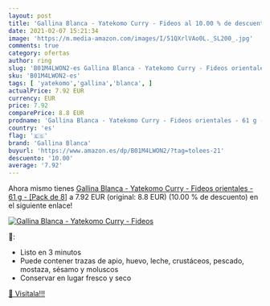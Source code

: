 ```yaml
---
layout: post
title: 'Gallina Blanca - Yatekomo Curry - Fideos al 10.00 % de descuento'
date: 2021-02-07 15:21:34
image: 'https://m.media-amazon.com/images/I/51QXrlVAo0L._SL200_.jpg'
comments: true
category: ofertas
author: ring
slug: 'B01M4LWON2-es Gallina Blanca - Yatekomo Curry - Fideos orientales - 61 g...'
sku: 'B01M4LWON2-es'
tags: [ 'yatekomo','gallina','blanca', ]
actualPrice: 7.92 EUR
currency: EUR
price: 7.92
comparePrice: 8.8 EUR
prodname: 'Gallina Blanca - Yatekomo Curry - Fideos orientales - 61 g - [Pack de 8]'
country: 'es'
flag: '🇪🇸'
brand: 'Gallina Blanca'
buyurl: 'https://www.amazon.es/dp/B01M4LWON2/?tag=tolees-21'
descuento: '10.00'
average: '7.92'
---
```


Ahora mismo tienes [Gallina Blanca - Yatekomo Curry - Fideos orientales - 61 g - [Pack de 8]](https://www.amazon.es/dp/B01M4LWON2/?tag=tolees-21) a 7.92 EUR (original: 8.8 EUR) (10.00 %  de descuento) en el siguiente enlace!

[![Gallina Blanca - Yatekomo Curry - Fideos](https://m.media-amazon.com/images/I/51QXrlVAo0L._SL200_.jpg)](https://www.amazon.es/dp/B01M4LWON2/?tag=tolees-21)

🔎:

- Listo en 3 minutos
- Puede contener trazas de apio, huevo, leche, crustáceos, pescado, mostaza, sésamo y moluscos
- Conservar en lugar fresco y seco

[🛒 Visítala!!!](https://www.amazon.es/dp/B01M4LWON2/?tag=tolees-21)
